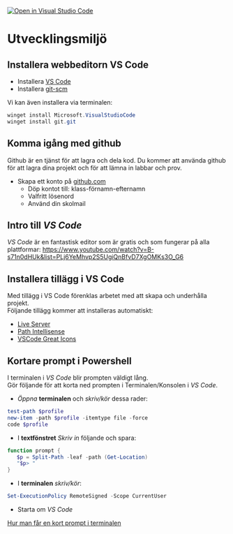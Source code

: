 [![Open in Visual Studio Code](https://classroom.github.com/assets/open-in-vscode-2e0aaae1b6195c2367325f4f02e2d04e9abb55f0b24a779b69b11b9e10269abc.svg)](https://classroom.github.com/online_ide?assignment_repo_id=15527658&assignment_repo_type=AssignmentRepo)
# Utvecklingsmiljö

## Installera webbeditorn VS Code

* Installera [VS Code](https://code.visualstudio.com)
* Installera [git-scm](https://git-scm.com)

Vi kan även installera via terminalen:

```powershell
winget install Microsoft.VisualStudioCode
winget install git.git
```
## Komma igång med github

Github är en tjänst för att lagra och dela kod. Du kommer att använda github för att lagra dina projekt och för att lämna in labbar och prov.

* Skapa ett konto på [github.com](https://github.com)
  * Döp kontot till: klass-förnamn-efternamn
  * Valfritt lösenord
  * Använd din skolmail

## Intro till *VS Code*

*VS Code* är en fantastisk editor som är gratis och som fungerar på alla plattformar:
https://www.youtube.com/watch?v=B-s71n0dHUk&list=PLj6YeMhvp2S5UgiQnBfvD7XgOMKs3O_G6

## Installera tillägg i VS Code
Med tillägg i VS Code förenklas arbetet med att skapa och underhålla projekt.  
Följande tillägg kommer att installeras automatiskt:

* [Live Server](https://marketplace.visualstudio.com/items?itemName=ritwickdey.LiveServer)
* [Path Intellisense](https://marketplace.visualstudio.com/items?itemName=christian-kohler.path-intellisense)
* [VSCode Great Icons](https://marketplace.visualstudio.com/items?itemName=emmanuelbeziat.vscode-great-icons)

## Kortare prompt i Powershell

I terminalen i *VS Code* blir prompten väldigt lång.  
Gör följande för att korta ned prompten i Terminalen/Konsolen i *VS Code*.

* *Öppna* **terminalen** och *skriv/kör* dessa rader:

```powershell
test-path $profile
new-item -path $profile -itemtype file -force
code $profile
```

* I **textfönstret** *Skriv in* följande och spara:

```powershell
function prompt {
   $p = Split-Path -leaf -path (Get-Location)
   "$p> "
}
```

* I **terminalen** *skriv/kör*:

```powershell
Set-ExecutionPolicy RemoteSigned -Scope CurrentUser
```

* Starta om *VS Code*

[Hur man får en kort prompt i terminalen](https://superuser.com/questions/446827/configure-windows-powershell-to-display-only-the-current-folder-name-in-the-shel)
